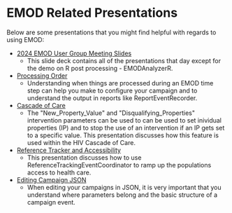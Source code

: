 EMOD Related Presentations
=========================
Below are some presentations that you might find helpful with regards to using EMOD:

- [2024 EMOD User Group Meeting Slides](presentations/EMOD_UserGroupMeeting_compiled.pptx)
    - This slide deck contains all of the presentations that day except for the demo on R post processing - EMODAnalyzerR.
- [Processing Order](presentations/EMOD_ProcessingOrder.pptx)
    - Understanding when things are processed during an EMOD time step can help you make to configure your campaign and to understand the output in reports like ReportEventRecorder.
- [Cascade of Care](presentations/EMOD_CascadeState.pptx)
    - The "New_Property_Value" and "Disqualifying_Properties" intervention parameters can be used to can be used to set inividual properties (IP) and to stop the use of an intervention if an IP gets set to a specific value.  This presentation discusses how this feature is used within the HIV Cascade of Care.
- [Reference Tracker and Accessibility](presentations/RTEC-Accessibility.pptx)
    - This presentation discusses how to use ReferenceTrackingEventCoordinator to ramp up the populations access to health care.
- [Editing Campaign JSON](presentations/EMOD_CampaignEditing.pptx)
    - When editing your campaigns in JSON, it is very important that you understand where parameters belong and the basic structure of a campaign event.